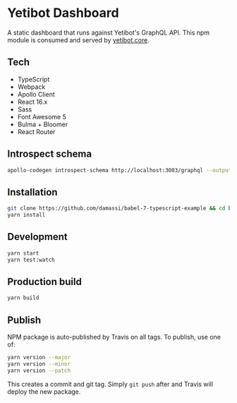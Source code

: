 # Yetibot Dashboard

A static dashboard that runs against Yetibot's GraphQL API. This npm module is
consumed and served by [yetibot.core](https://github.com/yetibot/yetibot.core).

## Tech

- TypeScript
- Webpack
- Apollo Client
- React 16.x
- Sass
- Font Awesome 5
- Bulma + Bloomer
- React Router

## Introspect schema

```bash
apollo-codegen introspect-schema http://localhost:3003/graphql --output schema.json
```

## Installation

```sh
git clone https://github.com/damassi/babel-7-typescript-example && cd babel-7-typescript-example
yarn install
```

## Development

```sh
yarn start
yarn test:watch
```

## Production build

```sh
yarn build
```

## Publish

NPM package is auto-published by Travis on all tags. To publish, use one of:

```bash
yarn version --major
yarn version --minor
yarn version --patch
```

This creates a commit and git tag. Simply `git push` after and Travis will
deploy the new package.
